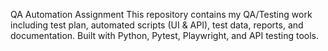 QA Automation Assignment
This repository contains my QA/Testing work including test plan, automated scripts (UI & API), test data, reports, and documentation. Built with Python, Pytest, Playwright, and API testing tools.
